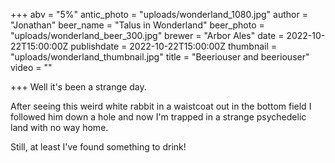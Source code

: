 +++
abv = "5%"
antic_photo = "uploads/wonderland_1080.jpg"
author = "Jonathan"
beer_name = "Talus in Wonderland"
beer_photo = "uploads/wonderland_beer_300.jpg"
brewer = "Arbor Ales"
date = 2022-10-22T15:00:00Z
publishdate = 2022-10-22T15:00:00Z
thumbnail = "uploads/wonderland_thumbnail.jpg"
title = "Beeriouser and beeriouser"
video = ""

+++
Well it's been a strange day. 

After seeing this weird white rabbit in a waistcoat out in the bottom field I followed him down a hole and now I'm trapped in a strange psychedelic land with no way home. 

Still, at least I've found something to drink!